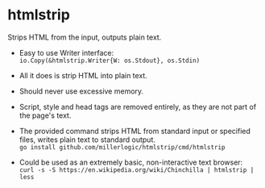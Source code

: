 # htmlstrip
Strips HTML from the input, outputs plain text.

* Easy to use Writer interface: \
    ```io.Copy(&htmlstrip.Writer{W: os.Stdout}, os.Stdin)```

* All it does is strip HTML into plain text.

* Should never use excessive memory.

* Script, style and head tags are removed entirely, as they are not part of the page's text.

* The provided command strips HTML from standard input or specified files, writes plain text to standard output. \
    ```go install github.com/millerlogic/htmlstrip/cmd/htmlstrip```

* Could be used as an extremely basic, non-interactive text browser: \
    ```curl -s -S https://en.wikipedia.org/wiki/Chinchilla | htmlstrip | less```
